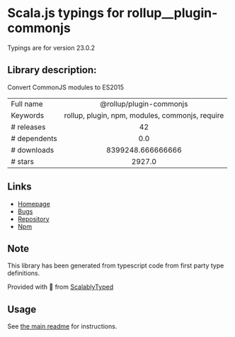 
# Scala.js typings for rollup__plugin-commonjs

Typings are for version 23.0.2

## Library description:
Convert CommonJS modules to ES2015

|                    |                 |
| ------------------ | :-------------: |
| Full name          | @rollup/plugin-commonjs |
| Keywords           | rollup, plugin, npm, modules, commonjs, require |
| # releases         | 42 |
| # dependents       | 0.0 |
| # downloads        | 8399248.666666666 |
| # stars            | 2927.0 |

## Links
- [Homepage](https://github.com/rollup/plugins/tree/master/packages/commonjs/#readme)
- [Bugs](https://github.com/rollup/plugins/issues)
- [Repository](https://github.com/rollup/plugins)
- [Npm](https://www.npmjs.com/package/%40rollup%2Fplugin-commonjs)
    


## Note
This library has been generated from typescript code from first party type definitions.

Provided with :purple_heart: from [ScalablyTyped](https://github.com/oyvindberg/ScalablyTyped)

## Usage
See [the main readme](../../readme.md) for instructions.


